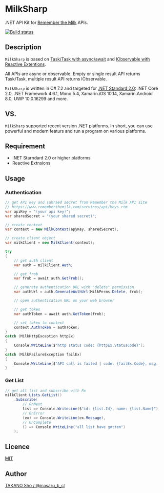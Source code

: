 # MilkSharp
.NET API Kit for [Remember the Milk](https://www.rememberthemilk.com) APIs.

[![Build status](https://ci.appveyor.com/api/projects/status/n7gmd6qpfyu6lniv/branch/master?svg=true)](https://ci.appveyor.com/project/masaru-b-cl/milksharp/branch/master)

## Description

`MilkSharp` is based on [Task/Task<T> with async/await](https://docs.microsoft.com/dotnet/csharp/programming-guide/concepts/async/index) and [IObservable<T> with Reactive Extentions](https://github.com/Reactive-Extensions/Rx.NET).

All APIs are async or observable. Empty or single result API returns Task/Task<T>, multiple result API returns IObservable<T>.

`MilkSharp` is written in C# 7.2 and targeted for [.NET Standard 2.0](https://docs.microsoft.com/dotnet/standard/net-standard): .NET Core 2.0, .NET Framework 4.6.1, Mono 5.4, Xamarin.iOS 10.14, Xamarin.Android 8.0, UWP 10.0.16299 and more.

## VS. 

`MilkSharp` supported recent version .NET platforms. In short, you can use powerful and modern featurs and run a program on various platforms.

## Requirement

- .NET Starndard 2.0 or higher platforms
- Reactive Extnsions

## Usage

### Authentication

```csharp
// get API key and sahraed secret from Remember the Milk API site
// https://www.rememberthemilk.com/services/api/keys.rtm
var apiKey = "(your api key)";
var sharedSecret = "(your shared secret)";

// create context
var context = new MilkContext(apyKey, sharedSecret);

// create client object
var milkClient = new MilkClient(context);

try
{
    // get auth client
    var auth = milkClient.Auth;

    // get frob
    var frob = await auth.GetFrob();

    // generate authentication URL with "delete" permission
    var authUrl = auth.GenerateAuthUrl(MilkPerms.Delete, frob);

    // open authentication URL on your web browser

    // get token
    var authToken = await auth.GetToken(frob);

    // set token to context
    context.AuthToken = authToken;
}
catch (MilkHttpException httpEx)
{
    Console.WriteLine($"http status code: {httpEx.StatusCode}");
}
catch (MilkFailureException failEx)
{
    Console.WriteLine($"API call is failed | code: {failEx.Code}, msg: {failEx.Msg}");
}
```

### Get List

```csharp
// get all list and subscribe with Rx
milkClient.Lists.GetList()
    .Subscribe(
        // OnNext
        list => Console.WriteLine($"id: {list.Id}, name: {list.Name}"),
        // OnError
        (ex) => Console.WriteLine(ex.Message),
        // OnComplete
        () => Console.WriteLine("all list have gotten")
    );
```

## Licence

[MIT](./LICENSE)

## Author

[TAKANO Sho / @masaru\_b\_cl](https://github.com/masaru-b-cl)
